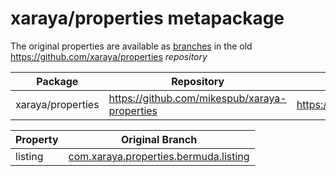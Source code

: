 # xaraya/properties metapackage

The original properties are available as [branches](branches.json) in the old https://github.com/xaraya/properties *repository*

| Package | Repository | Original Repo |
| ------- | ---------- | ------------- |
| xaraya/properties | https://github.com/mikespub/xaraya-properties | https://github.com/xaraya/properties |

| Property | Original Branch |
| -------- | --------------- |
| listing | [com.xaraya.properties.bermuda.listing](https://github.com/xaraya/properties/tree/com.xaraya.properties.bermuda.listing) |

